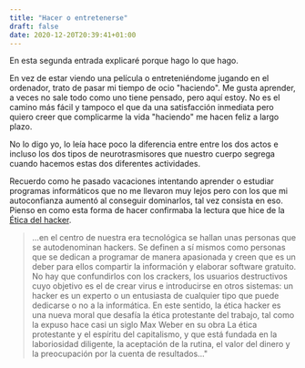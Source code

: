 ```yaml
---
title: "Hacer o entretenerse"
draft: false
date: 2020-12-20T20:39:41+01:00
---
```

En esta segunda entrada explicaré porque hago lo que hago.

En vez de estar viendo una película o entreteniéndome jugando en el ordenador, trato de pasar mi tiempo de ocio "haciendo". Me gusta aprender, a veces no sale todo como uno tiene pensado, pero aquí estoy. No es el camino más fácil y tampoco el que da una satisfacción inmediata pero quiero creer que complicarme la vida "haciendo" me hacen feliz a largo plazo.

No lo digo yo, lo leía hace poco la diferencia entre entre los dos actos e incluso los dos tipos de neurotrasmisores que nuestro cuerpo segrega cuando hacemos estas dos diferentes actividades.

Recuerdo como he pasado vacaciones intentando aprender o estudiar programas informáticos que no me llevaron muy lejos pero con los que mi autoconfianza aumentó al conseguir dominarlos, tal vez consista en eso.
Pienso en como esta forma de hacer confirmaba la lectura que hice de la [Ética del hacker](https://es.wikipedia.org/wiki/%C3%89tica_hacker).
> ...en el centro de nuestra era tecnológica se hallan unas personas que se autodenominan hackers. Se definen a sí mismos como personas que se dedican a programar de manera apasionada y creen que es un deber para ellos compartir la información y elaborar software gratuito. No hay que confundirlos con los crackers, los usuarios destructivos cuyo objetivo es el de crear virus e introducirse en otros sistemas: un hacker es un experto o un entusiasta de cualquier tipo que puede dedicarse o no a la informática. En este sentido, la ética hacker es una nueva moral que desafía la ética protestante del trabajo, tal como la expuso hace casi un siglo Max Weber en su obra La ética protestante y el espíritu del capitalismo, y que está fundada en la laboriosidad diligente, la aceptación de la rutina, el valor del dinero y la preocupación por la cuenta de resultados..."
